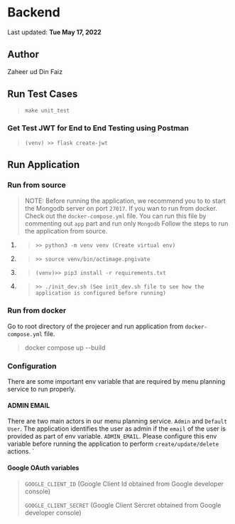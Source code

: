 # Backend

Last updated: **Tue May 17, 2022**

## Author

Zaheer ud Din Faiz

## Run Test Cases

> `make unit_test`

### Get Test JWT for End to End Testing using Postman
> `(venv) >> flask create-jwt` 
## Run Application

### Run from source

>NOTE: Before running the application, we recommend you to to start the Mongodb server on port `27017`. If you wan to run from docker. Check out the `docker-compose.yml` file. You can run this file by commenting out `app` part and run only `Mongodb`
Follow the steps to run the application from source.

1. > `>> python3 -m venv venv (Create virtual env)`
2. >`>> source venv/bin/actimage.pngivate`
3. > `(venv)>> pip3 install -r requirements.txt`
4. > `>> ./init_dev.sh (See init_dev.sh file to see how the application is configured before running)`

### Run from docker

Go to root directory of the projecer and run application from `docker-compose.yml` file.

> docker compose up --build

### Configuration

There are some important env variable that are required by menu planning service to run properly.

#### ADMIN EMAIL

There are two main actors in our menu planning service. `Admin` and `Default User`. The application identifies the user as admin if the `email` of the user is provided as part of env variable. `ADMIN_EMAIL`. Please configure this env variable before running the application to perform `create/update/delete` actions.
`

#### Google OAuth variables

> `GOOGLE_CLIENT_ID` (Google Client Id obtained from Google developer console)
> 
> `GOOGLE_CLIENT_SECRET` (Google Client Sercret obtained from Google developer console)
